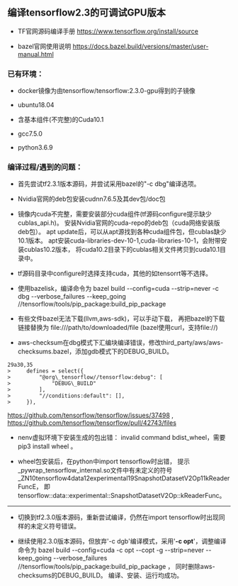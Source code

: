 ## 编译tensorflow2.3的可调试GPU版本

- TF官网源码编译手册 https://www.tensorflow.org/install/source

- bazel官网使用说明 https://docs.bazel.build/versions/master/user-manual.html

### 已有环境：

- docker镜像为由tensorflow/tensorflow:2.3.0-gpu得到的子镜像

- ubuntu18.04

- 含基本组件(不完整)的Cuda10.1

- gcc7.5.0

- python3.6.9

### 编译过程/遇到的问题：

- 首先尝试tf2.3.1版本源码，并尝试采用bazel的"-c dbg"编译选项。

- Nvidia官网的deb包安装cudnn7.6.5及其dev包/doc包

- 镜像内cuda不完整，需要安装部分cuda组件(tf源码configure提示缺少cublas\_api.h)。
安装Nvidia官网的cuda-repo的deb包（cuda网络安装版deb包）。
apt update后，可以从apt源找到各种cuda组件包，但cublas缺少10.1版本。
apt安装cuda-libraries-dev-10-1,cuda-libraries-10-1，会附带安装cublas10.2版本，
将cuda10.2目录下的cublas相关文件拷贝到cuda10.1目录中。

- tf源码目录中configure时选择支持cuda，其他的如tensorrt等不选择。

- 使用bazelisk，编译命令为
bazel build --config=cuda --strip=never -c dbg --verbose\_failures --keep\_going
//tensorflow/tools/pip\_package:build\_pip\_package

- 有些文件bazel无法下载(llvm,aws-sdk)，可以手动下载，
再把bazel的下载链接替换为 file:///path/to/downloaded/file (bazel使用curl，支持file://)

- aws-checksum在dbg模式下汇编块编译错误，修改third\_party/aws/aws-checksums.bazel，添加gdb模式下的DEBUG\_BUILD。
```
29a30,35
>     defines = select({
>         "@org\_tensorflow//tensorflow:debug": [
>             "DEBUG\_BUILD"
>         ],
>         "//conditions:default": [],
>     }),
```
https://github.com/tensorflow/tensorflow/issues/37498 ,
https://github.com/tensorflow/tensorflow/pull/42743/files

- nenv虚拟环境下安装生成的包出错： invalid command bdist\_wheel，需要 pip3 install wheel 。

- wheel包安装后，在python中import tensorflow时出错，
提示\_pywrap\_tensorflow\_internal.so文件中有未定义的符号
\_ZN10tensorflow4data12experimental19SnapshotDatasetV2Op11kReaderFuncE，
即tensorflow::data::experimental::SnapshotDatasetV2Op::kReaderFunc。

---

- 切换到tf2.3.0版本源码，重新尝试编译，仍然在import tensorflow时出现同样的未定义符号错误。

- 继续使用2.3.0版本源码，但放弃'-c dgb'编译模式，采用'**-c opt**'，调整编译命令为 
bazel build --config=cuda -c opt --copt -g --strip=never --keep\_going --verbose\_failures
//tensorflow/tools/pip\_package:build\_pip\_package ，
同时删除aws-checksums的DEBUG\_BUILD。
编译、安装、运行均成功。
